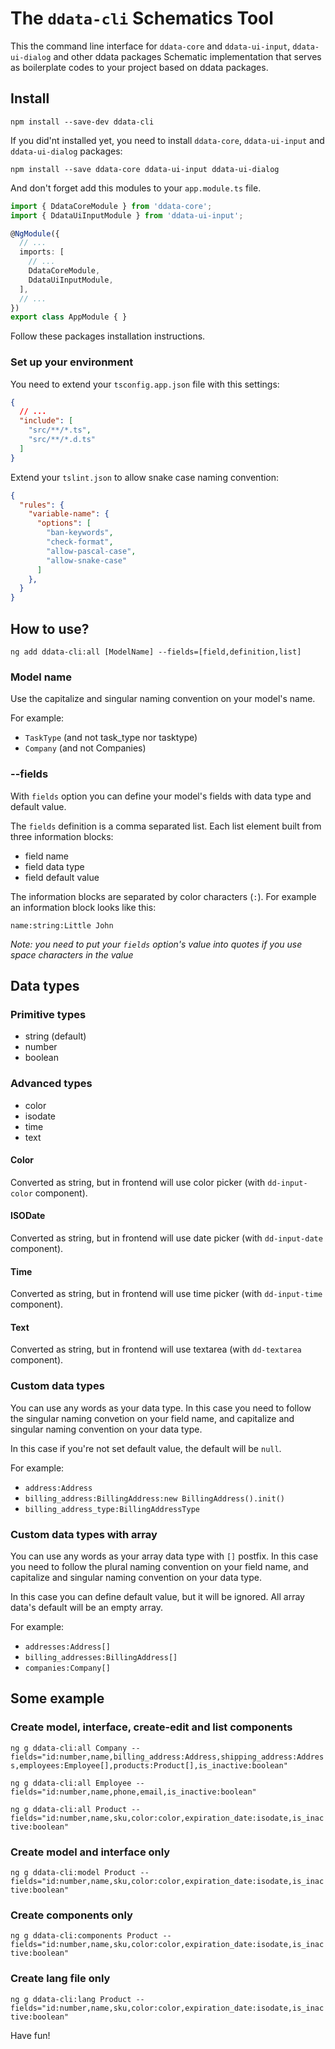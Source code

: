 # The `ddata-cli` Schematics Tool

This the command line interface for `ddata-core` and `ddata-ui-input`, `ddata-ui-dialog` and other ddata packages Schematic implementation that serves as boilerplate codes to your project based on ddata packages.

## Install

`npm install --save-dev ddata-cli`

If you did'nt installed yet, you need to install `ddata-core`, `ddata-ui-input` and `ddata-ui-dialog` packages:

`npm install --save ddata-core ddata-ui-input ddata-ui-dialog`

And don't forget add this modules to your `app.module.ts` file.

```typescript
import { DdataCoreModule } from 'ddata-core';
import { DdataUiInputModule } from 'ddata-ui-input';

@NgModule({
  // ...
  imports: [
    // ...
    DdataCoreModule,
    DdataUiInputModule,
  ],
  // ...
})
export class AppModule { }
```

Follow these packages installation instructions.


### Set up your environment

You need to extend your `tsconfig.app.json` file with this settings:

```json
{
  // ...
  "include": [
    "src/**/*.ts",
    "src/**/*.d.ts"
  ]
}
```

Extend your `tslint.json` to allow snake case naming convention:

```json
{
  "rules": {
    "variable-name": {
      "options": [
        "ban-keywords",
        "check-format",
        "allow-pascal-case",
        "allow-snake-case"
      ]
    },
  }
}
```

## How to use?

`ng add ddata-cli:all [ModelName] --fields=[field,definition,list]`

### Model name

Use the capitalize and singular naming convention on your model's name.

For example:
- `TaskType` (and not task_type nor tasktype)
- `Company` (and not Companies)

### --fields

With `fields` option you can define your model's fields with data type and default value.

The `fields` definition is a comma separated list. Each list element built from three information blocks:

- field name
- field data type
- field default value

The information blocks are separated by color characters (`:`). For example an information block looks like this:

`name:string:Little John`

*Note: you need to put your `fields` option's value into quotes if you use space characters in the value*


## Data types

### Primitive types

- string (default)
- number
- boolean


### Advanced types

- color
- isodate
- time
- text


#### Color

Converted as string, but in frontend will use color picker (with `dd-input-color` component).

#### ISODate

Converted as string, but in frontend will use date picker (with `dd-input-date` component).

#### Time

Converted as string, but in frontend will use time picker (with `dd-input-time` component).

#### Text

Converted as string, but in frontend will use textarea (with `dd-textarea` component).



### Custom data types

You can use any words as your data type. In this case you need to follow the singular naming convetion on your field name, and capitalize and singular naming convention on your data type.

In this case if you're not set default value, the default will be `null`.

For example:
- `address:Address`
- `billing_address:BillingAddress:new BillingAddress().init()`
- `billing_address_type:BillingAddressType`


### Custom data types with array

You can use any words as your array data type with `[]` postfix. In this case you need to follow the plural naming convention on your field name, and capitalize and singular naming convention on your data type.

In this case you can define default value, but it will be ignored. All array data's default will be an empty array.

For example:
- `addresses:Address[]`
- `billing_addresses:BillingAddress[]`
- `companies:Company[]`


## Some example

### Create model, interface, create-edit and list components

`ng g ddata-cli:all Company --fields="id:number,name,billing_address:Address,shipping_address:Address,employees:Employee[],products:Product[],is_inactive:boolean"`

`ng g ddata-cli:all Employee --fields="id:number,name,phone,email,is_inactive:boolean"`

`ng g ddata-cli:all Product --fields="id:number,name,sku,color:color,expiration_date:isodate,is_inactive:boolean"`


### Create model and interface only

`ng g ddata-cli:model Product --fields="id:number,name,sku,color:color,expiration_date:isodate,is_inactive:boolean"`


### Create components only

`ng g ddata-cli:components Product --fields="id:number,name,sku,color:color,expiration_date:isodate,is_inactive:boolean"`


### Create lang file only

`ng g ddata-cli:lang Product --fields="id:number,name,sku,color:color,expiration_date:isodate,is_inactive:boolean"`


Have fun!
